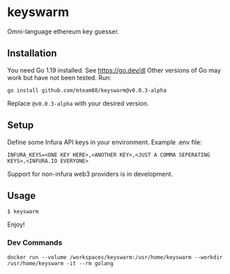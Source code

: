 # keyswarm
Omni-language ethereum key guesser.

## Installation
You need Go 1.19 installed. See https://go.dev/dl
Other versions of Go may work but have not been tested.
Run:
```
go install github.com/mteam88/keyswarm@v0.0.3-alpha
```
Replace `@v0.0.3-alpha` with your desired version.

## Setup
Define some Infura API keys in your environment.
Example .env file:
```
INFURA_KEYS=<ONE KEY HERE>,<ANOTHER KEY>,<JUST A COMMA SEPERATING KEYS>,<INFURA.IO EVERYONE>
```
Support for non-infura web3 providers is in development.

## Usage
```
$ keyswarm
```
Enjoy!

### Dev Commands
`docker run --volume /workspaces/keyswarm:/usr/home/keyswarm --workdir /usr/home/keyswarm -it --rm golang`
